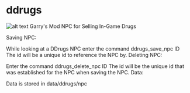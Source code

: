 # ddrugs

![alt text](https://media.gmodstore.com/_/script_media/b444ea8e62469641b7242e9d3f9bc32f.png "Preview")
Garry's Mod NPC for Selling In-Game Drugs

Saving NPC:

While looking at a DDrugs NPC enter the command ddrugs_save_npc ID
The id will be a unique id to reference the NPC by.
Deleting NPC:

Enter the command ddrugs_delete_npc ID
The id will be the unique id that was established for the NPC when saving the NPC.
Data:

Data is stored in data/ddrugs/npc

